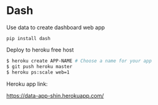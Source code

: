 # Dash

Use data to create dashboard web app

```
pip install dash
```

Deploy to heroku free host

```bash
$ heroku create APP-NAME # Choose a name for your app
$ git push heroku master
$ heroku ps:scale web=1

```

Heroku app link:

https://data-app-shin.herokuapp.com/
